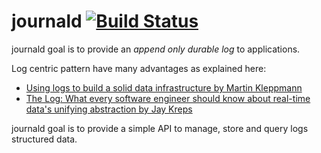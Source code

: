 # journald [![Build Status](https://travis-ci.org/journald/journald.svg?branch=master)](https://travis-ci.org/journald/journald)

journald goal is to provide an _append only durable log_ to applications.

Log centric pattern have many advantages as explained here:
- [Using logs to build a solid data infrastructure by Martin Kleppmann](http://martin.kleppmann.com/2015/04/24/logs-for-data-infrastructure-at-craft.html)
- [The Log: What every software engineer should know about real-time data's unifying abstraction
 by Jay Kreps](https://engineering.linkedin.com/distributed-systems/log-what-every-software-engineer-should-know-about-real-time-datas-unifying)

journald goal is to provide a simple API to manage, store and query logs
structured data.
